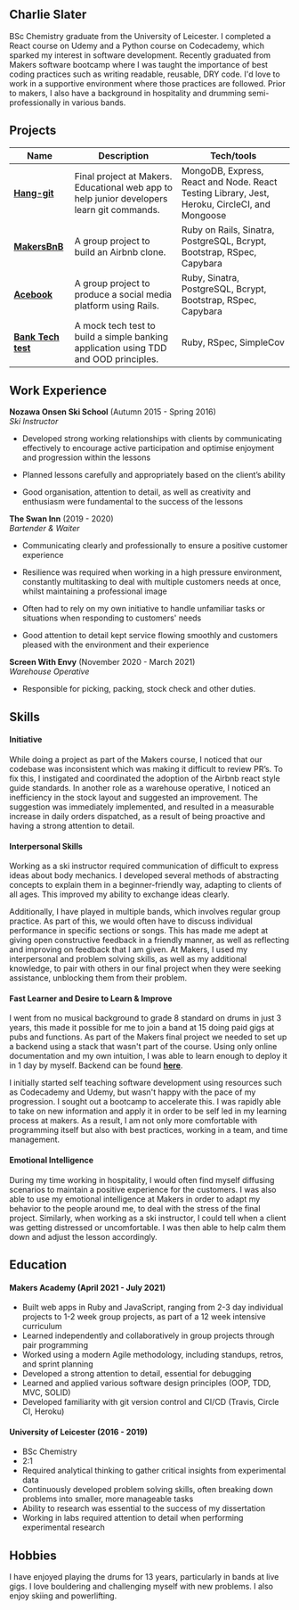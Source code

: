 ## Charlie Slater

BSc Chemistry graduate from the University of Leicester. I completed a React course on Udemy and a Python course on Codecademy, which sparked my interest in software development. Recently graduated from Makers software bootcamp where I was taught the importance of best coding practices such as writing readable, reusable, DRY code. I'd love to work in a supportive environment where those practices are followed. Prior to makers, I also have a background in hospitality and drumming semi-professionally in various bands.

## Projects

| Name                                                               | Description                                                                                | Tech/tools                                                                                    |
| ------------------------------------------------------------------ | ------------------------------------------------------------------------------------------ | --------------------------------------------------------------------------------------------- |
| [**Hang-git**](http://hang-git-cms718.herokuapp.com/)                 | Final project at Makers. Educational web app to help junior developers learn git commands. | MongoDB, Express, React and Node. React Testing Library, Jest, Heroku, CircleCI, and Mongoose |
| [**MakersBnB**](https://github.com/cms718/makersbnb)               | A group project to build an Airbnb clone.                                                  | Ruby on Rails, Sinatra, PostgreSQL, Bcrypt, Bootstrap, RSpec, Capybara                        |
| [**Acebook**](https://github.com/cms718/acebook-rails-The-Wallies) | A group project to produce a social media platform using Rails.                            | Ruby, Sinatra, PostgreSQL, Bcrypt, Bootstrap, RSpec, Capybara                                 |
| [**Bank Tech test**](https://github.com/cms718/bank-tech-test)     | A mock tech test to build a simple banking application using TDD and OOD principles.       | Ruby, RSpec, SimpleCov                                                                        |

## Work Experience

**Nozawa Onsen Ski School** (Autumn 2015 - Spring 2016)  
_Ski Instructor_

- Developed strong working relationships with clients by communicating effectively to encourage active participation and optimise enjoyment and progression within the lessons

- Planned lessons carefully and appropriately based on the client’s ability

- Good organisation, attention to detail, as well as creativity and enthusiasm were fundamental to the success of the lessons

**The Swan Inn** (2019 - 2020)  
_Bartender & Waiter_

- Communicating clearly and professionally to ensure a positive customer experience

- Resilience was required when working in a high pressure environment, constantly multitasking to deal with multiple customers needs at once, whilst maintaining a professional image

- Often had to rely on my own initiative to handle unfamiliar tasks or situations when responding to customers' needs

- Good attention to detail kept service flowing smoothly and customers pleased with the environment and their experience

**Screen With Envy** (November 2020 - March 2021)  
_Warehouse Operative_

- Responsible for picking, packing, stock check and other duties.

## Skills

#### Initiative

While doing a project as part of the Makers course, I noticed that our codebase was inconsistent which was making it difficult to review PR’s. To fix this, I instigated and coordinated the adoption of the Airbnb react style guide standards. In another role as a warehouse operative, I noticed an inefficiency in the stock layout and suggested an improvement. The suggestion was immediately implemented, and resulted in a measurable increase in daily orders dispatched, as a result of being proactive and having a strong attention to detail.

#### Interpersonal Skills

Working as a ski instructor required communication of difficult to express ideas about body mechanics. I developed several methods of abstracting concepts to explain them in a beginner-friendly way, adapting to clients of all ages. This improved my ability to exchange ideas clearly.

Additionally, I have played in multiple bands, which involves regular group practice. As part of this, we would often have to discuss individual performance in specific sections or songs. This has made me adept at giving open constructive feedback in a friendly manner, as well as reflecting and improving on feedback that I am given. At Makers, I used my interpersonal and problem solving skills, as well as my additional knowledge, to pair with others in our final project when they were seeking assistance, unblocking them from their problem.

#### Fast Learner and Desire to Learn & Improve

I went from no musical background to grade 8 standard on drums in just 3 years, this made it possible for me to join a band at 15 doing paid gigs at pubs and functions. As part of the Makers final project we needed to set up a backend using a stack that wasn't part of the course. Using only online documentation and my own intuition, I was able to learn enough to deploy it in 1 day by myself. Backend can be found [**here**](https://github.com/cms718/hang-git-backend).

I initially started self teaching software development using resources such as Codecademy and Udemy, but wasn't happy with the pace of my progression. I sought out a bootcamp to accelerate this. I was rapidly able to take on new information and apply it in order to be self led in my learning process at makers. As a result, I am not only more comfortable with programming itself but also with best practices, working in a team, and time management.

#### Emotional Intelligence

During my time working in hospitality, I would often find myself diffusing scenarios to maintain a positive experience for the customers. I was also able to use my emotional intelligence at Makers in order to adapt my behavior to the people around me, to deal with the stress of the final project. Similarly, when working as a ski instructor, I could tell when a client was getting distressed or uncomfortable. I was then able to help calm them down and adjust the lesson accordingly.

## Education

#### Makers Academy (April 2021 - July 2021)

- Built web apps in Ruby and JavaScript, ranging from 2-3 day individual projects to 1-2 week group projects, as part of a 12 week intensive curriculum
- Learned independently and collaboratively in group projects through pair programming
- Worked using a modern Agile methodology, including standups, retros, and sprint planning
- Developed a strong attention to detail, essential for debugging
- Learned and applied various software design principles (OOP, TDD, MVC, SOLID)
- Developed familiarity with git version control and CI/CD (Travis, Circle CI, Heroku)

#### University of Leicester (2016 - 2019)

- BSc Chemistry
- 2:1
- Required analytical thinking to gather critical insights from experimental data
- Continuously developed problem solving skills, often breaking down problems into smaller, more manageable tasks
- Ability to research was essential to the success of my dissertation
- Working in labs required attention to detail when performing experimental research

## Hobbies

I have enjoyed playing the drums for 13 years, particularly in bands at live gigs. I love bouldering and challenging myself with new problems. I also enjoy skiing and powerlifting.
